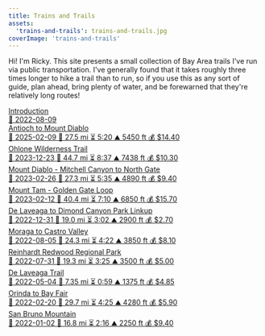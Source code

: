 ```yaml
---
title: Trains and Trails
assets:
  'trains-and-trails': trains-and-trails.jpg
coverImage: 'trains-and-trails'
---
```


<span data-behavior="introduction"></span>

Hi! I'm Ricky. This site presents a small collection of Bay Area trails I've run via public transportation. I've generally found that it takes roughly three times longer to hike a trail than to run, so if you use this as any sort of guide, plan ahead, bring plenty of water, and be forewarned that they're relatively long routes!

<div class="routes-container">
  <a class="route-entry" href="introduction">
    <div class="route-title">Introduction</div>
    <div class="route-meta">
      <span>📅 2022-08-09</span>
    </div>
  </a>
  <a class="route-entry" href="antioch-to-mount-diablo">
    <div class="route-title">Antioch to Mount Diablo</div>
    <div class="route-meta">
      <span>📅 2025-02-09</span>
      <span>📏 27.5 mi</span>
      <span>⏳ 5:20</span>
      <span>⛰️ 5450 ft</span>
      <span>💰 $14.40</span>
    </div>
  </a>
  <a class="route-entry" href="ohlone-wilderness-trail">
    <div class="route-title">Ohlone Wilderness Trail</div>
    <div class="route-meta">
      <span>📅 2023-12-23</span>
      <span>📏 44.7 mi</span>
      <span>⏳ 8:37</span>
      <span>⛰️ 7438 ft</span>
      <span>💰 $10.30</span>
    </div>
  </a>
  <a class="route-entry" href="mount-diablo-mitchell-canyon-to-north-gate">
    <div class="route-title">Mount Diablo - Mitchell Canyon to North Gate</div>
    <div class="route-meta">
      <span>📅 2023-02-26</span>
      <span>📏 27.3 mi</span>
      <span>⏳ 5:35</span>
      <span>⛰️ 4890 ft</span>
      <span>💰 $9.40</span>
    </div>
  </a>
  <a class="route-entry" href="mount-tam-golden-gate-loop">
    <div class="route-title">Mount Tam - Golden Gate Loop</div>
    <div class="route-meta">
      <span>📅 2023-02-12</span>
      <span>📏 40.4 mi</span>
      <span>⏳ 7:10</span>
      <span>⛰️ 6850 ft</span>
      <span>💰 $15.70</span>
    </div>
  </a>
  <a class="route-entry" href="de-laveaga-dimond-park-linkup">
    <div class="route-title">De Laveaga to Dimond Canyon Park Linkup</div>
    <div class="route-meta">
      <span>📅 2022-12-31</span>
      <span>📏 19.0 mi</span>
      <span>⏳ 3:02</span>
      <span>⛰️ 2900 ft</span>
      <span>💰 $2.70</span>
    </div>
  </a>
  <a class="route-entry" href="antioch-to-mount-diablo">
    <div class="route-title">Moraga to Castro Valley</div>
    <div class="route-meta">
      <span>📅 2022-08-05</span>
      <span>📏 24.3 mi</span>
      <span>⏳ 4:22</span>
      <span>⛰️ 3850 ft</span>
      <span>💰 $8.10</span>
    </div>
  </a>
  <a class="route-entry" href="moraga-to-castro-valley">
    <div class="route-title">Reinhardt Redwood Regional Park</div>
    <div class="route-meta">
      <span>📅 2022-07-31</span>
      <span>📏 19.3 mi</span>
      <span>⏳ 3:25</span>
      <span>⛰️ 3500 ft</span>
      <span>💰 $5.00</span>
    </div>
  </a>
  <a class="route-entry" href="de-laveaga">
    <div class="route-title">De Laveaga Trail</div>
    <div class="route-meta">
      <span>📅 2022-05-04</span>
      <span>📏 7.35 mi</span>
      <span>⏳ 0:59</span>
      <span>⛰️ 1375 ft</span>
      <span>💰 $4.85</span>
    </div>
  </a>
  <a class="route-entry" href="orinda-to-bay-fair">
    <div class="route-title">Orinda to Bay Fair</div>
    <div class="route-meta">
      <span>📅 2022-02-20</span>
      <span>📏 29.7 mi</span>
      <span>⏳ 4:25</span>
      <span>⛰️ 4280 ft</span>
      <span>💰 $5.90</span>
    </div>
  </a>
  <a class="route-entry" href="san-bruno-mountain">
    <div class="route-title">San Bruno Mountain</div>
    <div class="route-meta">
      <span>📅 2022-01-02</span>
      <span>📏 16.8 mi</span>
      <span>⏳ 2:16</span>
      <span>⛰️ 2250 ft</span>
      <span>💰 $9.40</span>
    </div>
  </a>
</div>
